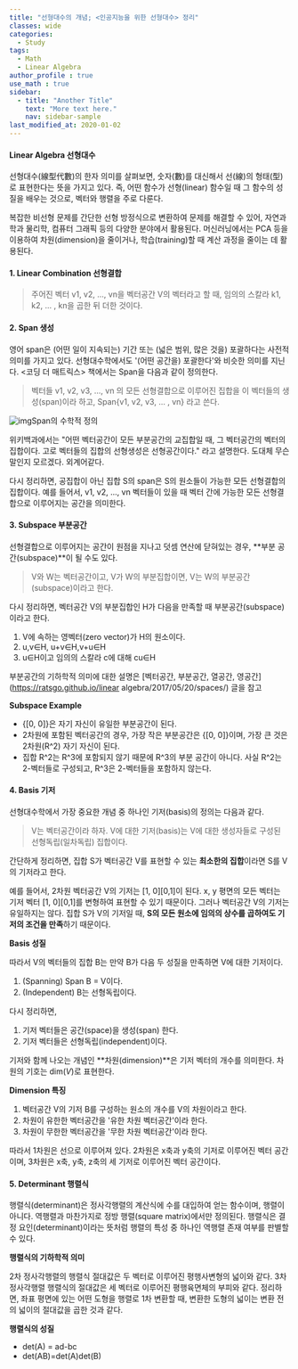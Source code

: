 ```yaml
---
title: "선형대수의 개념; <인공지능을 위한 선형대수> 정리"
classes: wide
categories:
  - Study
tags:
  - Math
  - Linear Algebra
author_profile : true
use_math : true
sidebar:
  - title: "Another Title"
    text: "More text here."
    nav: sidebar-sample
last_modified_at: 2020-01-02
---
```


#### **Linear Algebra** 선형대수

선형대수(線型代數)의 한자 의미를 살펴보면, 숫자(數)를 대신해서 선(線)의 형태(型)로 표현한다는 뜻을 가지고 있다. 즉, 어떤 함수가 선형(linear) 함수일 때 그 함수의 성질을 배우는 것으로, 벡터와 행렬을 주로 다룬다.

 

복잡한 비선형 문제를 간단한 선형 방정식으로 변환하여 문제를 해결할 수 있어, 자연과학과 물리학, 컴퓨터 그래픽 등의 다양한 분야에서 활용된다. 머신러닝에서는 PCA 등을 이용하여 차원(dimension)을 줄이거나, 학습(training)할 때 계산 과정을 줄이는 데 활용된다. 

 

#### **1. Linear Combination** 선형결합

> 주어진 벡터 v1, v2, ..., vn을 벡터공간 V의 벡터라고 할 때, 임의의 스칼라 k1, k2, ... , kn을 곱한 뒤 더한 것이다. 

#### **2. Span** 생성

영어 span은 (어떤 일이 지속되는) 기간 또는 (넓은 범위, 많은 것을) 포괄하다는 사전적 의미를 가지고 있다. 선형대수학에서도 '(어떤 공간을) 포괄한다'와 비슷한 의미를 지닌다. <코딩 더 매트릭스> 책에서는 Span을 다음과 같이 정의한다.

> 벡터들 v1, v2, v3, ..., vn 의 모든 선형결합으로 이루어진 집합을 이 벡터들의 생성(span)이라 하고, Span{v1, v2, v3, ... , vn} 라고 쓴다.



![img](https://k.kakaocdn.net/dn/cDNzQ5/btqzYLu45QV/TCKNEYkLtKzaafsPk04J51/img.png)Span의 수학적 정의



위키백과에서는 "어떤 벡터공간이 모든 부분공간의 교집합일 때, 그 벡터공간의 벡터의 집합이다. 고로 벡터들의 집합의 선형생성은 선형공간이다." 라고 설명한다. 도대체 무슨 말인지 모르겠다. 외계어같다.

 

다시 정리하면, 공집합이 아닌 집합 S의 span은 S의 원소들이 가능한 모든 선형결합의 집합이다. 예를 들어서, v1, v2, ..., vn 벡터들이 있을 때 벡터 간에 가능한 모든 선형결합으로 이루어지는 공간을 의미한다.

#### **3. Subspace** 부분공간

선형결합으로 이루어지는 공간이 원점을 지나고 덧셈 연산에 닫혀있는 경우, **부분 공간(subspace)**이 될 수도 있다.

> V와 W는 벡터공간이고, V가 W의 부분집합이면, V는 W의 부분공간(subspace)이라고 한다.

다시 정리하면, 벡터공간 V의 부분집합인 H가 다음을 만족할 때 부분공간(subspace)이라고 한다.

1. V에 속하는 영벡터(zero vector)가 H의 원소이다.
2. u,v∈H, u+v∈H,v+u∈H
3. u∈H이고 임의의 스칼라 c에 대해 cu∈H

부분공간의 기하학적 의미에 대한 설명은 [벡터공간, 부분공간, 열공간, 영공간](https://ratsgo.github.io/linear algebra/2017/05/20/spaces/) 글을 참고

 

**Subspace Example**

- {[0, 0]}은 자기 자신이 유일한 부분공간이 된다.
- 2차원에 포함된 벡터공간의 경우, 가장 작은 부분공간은 {[0, 0]}이며, 가장 큰 것은 2차원(R^2) 자기 자신이 된다. 
- 집합 R^2는 R^3에 포함되지 않기 때문에 R^3의 부분 공간이 아니다. 사실 R^2는 2-벡터들로 구성되고, R^3은 2-벡터들을 포함하지 않는다. 

#### **4. Basis** 기저

선형대수학에서 가장 중요한 개념 중 하나인 기저(basis)의 정의는 다음과 같다.

> V는 벡터공간이라 하자. V에 대한 기저(basis)는 V에 대한 생성자들로 구성된 선형독립(일차독립) 집합이다. 

간단하게 정리하면, 집합 S가 벡터공간 V를 표현할 수 있는 **최소한의 집합**이라면 S를 V의 기저라고 한다.

예를 들어서, 2차원 벡터공간 V의 기저는 [1, 0][0,1]이 된다. x, y 평면의 모든 벡터는 기저 벡터 [1, 0][0,1]를 변형하여 표현할 수 있기 때문이다. 그러나 벡터공간 V의 기저는 유일하지는 않다. 집합 S가 V의 기저일 때, **S의 모든 원소에 임의의 상수를 곱하여도 기저의 조건을 만족**하기 때문이다. 

 

**Basis 성질**

따라서 V의 벡터들의 집합 B는 만약 B가 다음 두 성질을 만족하면 V에 대한 기저이다. 

1. (Spanning) Span B = V이다.
2. (Independent) B는 선형독립이다.

다시 정리하면,

1. 기저 벡터들은 공간(space)을 생성(span) 한다.
2. 기저 벡터들은 선형독립(independent)이다.

기저와 함께 나오는 개념인 **차원(dimension)**은 기저 벡터의 개수를 의미한다. 차원의 기호는 dim(*V*)로 표현한다.

 

**Dimension 특징**

1. 벡터공간 V의 기저 B를 구성하는 원소의 개수를 V의 차원이라고 한다.
2. 차원이 유한한 벡터공간을 '유한 차원 벡터공간'이라 한다.
3. 차원이 무한한 벡터공간을 '무한 차원 벡터공간'이라 한다.

따라서 1차원은 선으로 이루어져 있다. 2차원은 x축과 y축의 기저로 이루어진 벡터 공간이며, 3차원은 x축, y축, z축의 세 기저로 이루어진 벡터 공간이다.

#### **5. Determinant** 행렬식

행렬식(determinant)은 정사각행렬의 계산식에 수를 대입하여 얻는 함수이며, 행렬이 아니다. 역행렬과 마찬가지로 정방 행렬(square matrix)에서만 정의된다. 행렬식은 결정 요인(determinant)이라는 뜻처럼 행렬의 특성 중 하나인 역행렬 존재 여부를 판별할 수 있다.

 

**행렬식의 기하학적 의미**

2차 정사각행렬의 행렬식 절대값은 두 벡터로 이루어진 평행사변형의 넓이와 같다. 3차 정사각행렬 행렬식의 절대값은 세 벡터로 이루어진 평행육면체의 부피와 같다. 정리하면, 좌표 평면에 있는 어떤 도형을 행렬로 1차 변환할 때, 변환한 도형의 넓이는 변환 전의 넓이의 절대값을 곱한 것과 같다.

 

**행렬식의 성질**

- det(A) = ad-bc
- det(AB)=det(A)det(B)

 